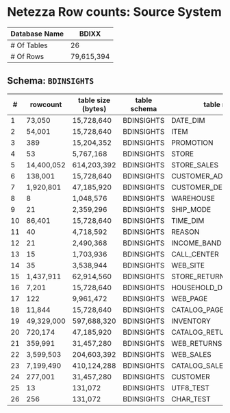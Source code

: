 # Netezza Row counts: Source System

|  Database Name | BDIXX  |
|---|---|
|  # Of Tables   | 26  |
|  # Of Rows     | 79,615,394  |

## Schema: `BDINSIGHTS`
|    # |           rowcount   |     table size (bytes)  |  table schema  |table name  |  
|---|---|---|----|---|
|     1|              73,050  |              15,728,640 |  BDINSIGHTS  |  DATE_DIM  |  
|     2|              54,001  |              15,728,640 |  BDINSIGHTS  |  ITEM  |  
|     3|                 389  |              15,204,352 |  BDINSIGHTS  |  PROMOTION  |  
|     4|                  53  |               5,767,168 |  BDINSIGHTS  |  STORE  |  
|     5|          14,400,052  |             614,203,392 |  BDINSIGHTS  |  STORE_SALES  |  
|     6|             138,001  |              15,728,640 |  BDINSIGHTS  |  CUSTOMER_ADDRESS  |  
|     7|           1,920,801  |              47,185,920 |  BDINSIGHTS  |  CUSTOMER_DEMOGRAPHICS  |  
|     8|                   8  |               1,048,576 |  BDINSIGHTS  |  WAREHOUSE  |  
|     9|                  21  |               2,359,296 |  BDINSIGHTS  |  SHIP_MODE  |  
|    10|              86,401  |              15,728,640 |  BDINSIGHTS  |  TIME_DIM  |  
|    11|                  40  |               4,718,592 |  BDINSIGHTS  |  REASON  |  
|    12|                  21  |               2,490,368 |  BDINSIGHTS  |  INCOME_BAND  |  
|    13|                  15  |               1,703,936 |  BDINSIGHTS  |  CALL_CENTER  |  
|    14|                  35  |               3,538,944 |  BDINSIGHTS  |  WEB_SITE  |  
|    15|           1,437,911  |              62,914,560 |  BDINSIGHTS  |  STORE_RETURNS  |  
|    16|               7,201  |              15,728,640 |  BDINSIGHTS  |  HOUSEHOLD_DEMOGRAPHICS  |  
|    17|                 122  |               9,961,472 |  BDINSIGHTS  |  WEB_PAGE  |  
|    18|              11,844  |              15,728,640 |  BDINSIGHTS  |  CATALOG_PAGE  |  
|    19|          49,329,000  |             597,688,320 |  BDINSIGHTS  |  INVENTORY  |  
|    20|             720,174  |              47,185,920 |  BDINSIGHTS  |  CATALOG_RETURNS  |  
|    21|             359,991  |              31,457,280 |  BDINSIGHTS  |  WEB_RETURNS  |  
|    22|           3,599,503  |             204,603,392 |  BDINSIGHTS  |  WEB_SALES  |  
|    23|           7,199,490  |             410,124,288 |  BDINSIGHTS  |  CATALOG_SALES  |  
|    24|             277,001  |              31,457,280 |  BDINSIGHTS  |  CUSTOMER  |  
|    25|                  13  |                 131,072 |  BDINSIGHTS  |  UTF8_TEST  |  
|    26|                 256  |                 131,072 |  BDINSIGHTS  |  CHAR_TEST  |   

